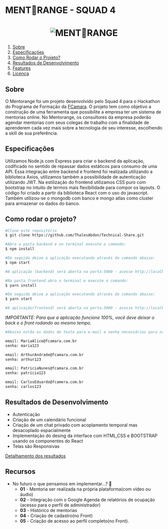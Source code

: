 # MENT🍊RANGE - SQUAD 4
<h1 align="center">
    <img alt="MENT🍊RANGE" src="assets/images/capa_my_turn.png" />
</h1>

<ol>
    <li><a href="#sobre">Sobre</a></li>
        <li> <a href="#especificacoes">Especificações</a></li>
        <li> <a href="#comorodaroprojeto">Como Rodar o Projeto?</a> </li>
        <li> <a href="#resultados"> Resultados de Desenvolvimento</a> </li>
        <li> <a href="#features">Features</a> </li>
    <li><a href="#licenca">Licença</a></li>
</ol>

<h2 id="sobre">Sobre</h2> 

O Mentorange foi um projeto desenvolvido pelo Squad 4 para o Hackathon do Programa de Formação da [FCamara](https://digital.fcamara.com.br/programadeformacao). 
O projeto tem como objetivo a construção de uma ferramenta que possibilite a empresa ter um sistema de mentorias online. No Mentorange, os consultores da empresa 
poderão agendar mentorias com seus colegas de trabalho com a finalidade de aprenderem cada vez mais sobre a tecnologia de seu interesse, 
escolhendo a skill de sua preferência. 

<h2 id="especificacoes">Especificações</h2> 

Utilizamos Node.js com Express para criar o backend da aplicação, codificado no sentido de repassar dados estáticos para consumo de uma API.
Essa integração entre backend e frontend foi realizada utilizando a biblioteca Axios, utilizamos também a possibilidade de autenticação utilizando JWT. 
Na estilização do frontend utilizamos CSS puro com bootstrap no intuito de termos mais flexibilidade para compor os layouts. O código foi criado a partir da biblioteca
React com o uso do javascript. Também utilizou-se o mongodb com banco e mongo atlas como cluster para armazenar os dados do banco.

<h2 id="comorodaroprojeto">Como rodar o projeto?</h2>

``` bash
#Clone este repositório
$ git clone https://github.com/ThalesAbdon/Technical-Share.git

#Abra a pasta backend e no terminal execute o comando:
$ npm install

#Em seguida deixe a aplicação executando através do comando abaixo:
$ npm start

#A aplicação (backend) será aberta na porta:5000 - acesse http://localhost:5000 

#Na pasta frontend abra o terminal e execute o comando:
$ yarn install

#Em seguida deixe a aplicação executando através do comando abaixo:
$ yarn start

#A aplicação(frontend) será aberta na porta:3000 - acesse http://localhost:3000 
```
*IMPORTANTE: Para que a aplicação funcione 100%, você deve deixar o back e o front rodando ao mesmo tempo.*

``` bash
#Abaixo estão os dados de teste para e-mail e senha necessários para navegação das telas:

email: MariaAlice@fcamara.com.br
senha: maria123

email: ArthurAndrade@fcamara.com.br
senha: arthur123

email: PatriciaNunes@fcamara.com.br
senha: patricia123

email: CarlosEduardo@fcamera.com.br
senha: carlos123

```

<h2 id="resultados">Resultados de Desenvolvimento</h2>

* Autenticação
* Criação de um calendário funcional
* Criação de um chat privado com acoplamento temporal mas desacoplado espacialmente
* Implementação do desing da interface com HTML,CSS e BOOTSTRAP usando os componentes do React
* Telas são Responsivas

[Detalhamento dos resultados](resultados-desenvolvimento.md)

<h2 id="features">Recursos</h2>

* No futuro o que pensamos em implementar...? 🤖
    * **01** - Mentoria ser realizada na própria plataforma(com vídeo ou áudio) 
    * **02** - Integração com o Google Agenda de relatórios de ocupação (acesso para o perfil de administrador)
    * **03** - Histórico de mentorias
    * **04** - Criação de cadastro(no Front)
    * **05** - Criação de acesso ao perfil completo(no Front).

